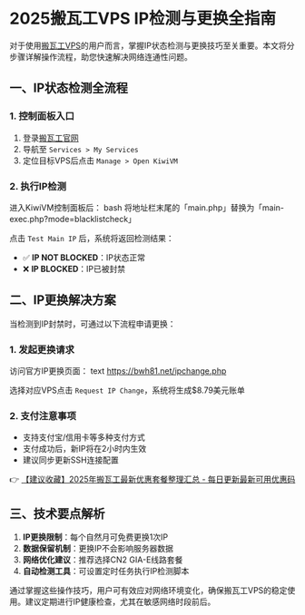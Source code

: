 # 2025搬瓦工VPS IP检测与更换全指南

对于使用[搬瓦工VPS](https://bit.ly/banwagon)的用户而言，掌握IP状态检测与更换技巧至关重要。本文将分步骤详解操作流程，助您快速解决网络连通性问题。

## 一、IP状态检测全流程

### 1. 控制面板入口
1. 登录[搬瓦工官网](https://bit.ly/banwagon)
2. 导航至 `Services > My Services`
3. 定位目标VPS后点击 `Manage > Open KiwiVM`

### 2. 执行IP检测
进入KiwiVM控制面板后：
bash
将地址栏末尾的「main.php」替换为「main-exec.php?mode=blacklistcheck」

点击 `Test Main IP` 后，系统将返回检测结果：
- ✅ **IP NOT BLOCKED**：IP状态正常
- ❌ **IP BLOCKED**：IP已被封禁

## 二、IP更换解决方案
当检测到IP封禁时，可通过以下流程申请更换：

### 1. 发起更换请求
访问官方IP更换页面：
text
https://bwh81.net/ipchange.php

选择对应VPS点击 `Request IP Change`，系统将生成$8.79美元账单

### 2. 支付注意事项
- 支持支付宝/信用卡等多种支付方式
- 支付成功后，新IP将在2小时内生效
- 建议同步更新SSH连接配置

👉 [【建议收藏】2025年搬瓦工最新优惠套餐整理汇总 - 每日更新最新可用优惠码](https://bit.ly/banwagon)

## 三、技术要点解析
1. **IP更换限制**：每个自然月可免费更换1次IP
2. **数据保留机制**：更换IP不会影响服务器数据
3. **网络优化建议**：推荐选择CN2 GIA-E线路套餐
4. **自动检测工具**：可设置定时任务执行IP检测脚本

通过掌握这些操作技巧，用户可有效应对网络环境变化，确保搬瓦工VPS的稳定使用。建议定期进行IP健康检查，尤其在敏感网络时段前后。
